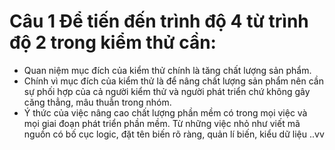 # Câu 1 Để tiến đến trình độ 4 từ trình độ 2 trong kiểm thử cần:
- Quan niệm mục đích của kiểm thử chính là tăng chất lượng sản phẩm. 
- Chính vì mục đích của kiểm thử là để nâng chất lượng sản phẩm nên cần sự phối hợp của cả người kiểm thử và người phát triển chứ không gây căng thẳng, mâu thuẫn trong nhóm.
- Ý thức của việc nâng cao chất lượng phần mềm có trong mọi việc và mọi giai đoạn phát triển phần mềm. Từ những việc nhỏ như viết mã nguồn có bố cục logic, đặt tên biến rõ ràng, quản lí biến, kiểu dữ liệu ..vv   
